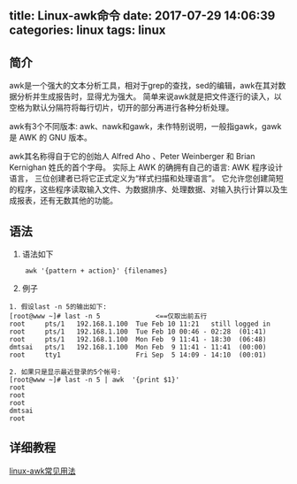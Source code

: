 title: Linux-awk命令
date: 2017-07-29 14:06:39
categories: linux
tags: linux
---

## 简介
awk是一个强大的文本分析工具，相对于grep的查找，sed的编辑，awk在其对数据分析并生成报告时，显得尤为强大。
简单来说awk就是把文件逐行的读入，以空格为默认分隔符将每行切片，切开的部分再进行各种分析处理。

awk有3个不同版本: awk、nawk和gawk，未作特别说明，一般指gawk，gawk 是 AWK 的 GNU 版本。

awk其名称得自于它的创始人 Alfred Aho 、Peter Weinberger 和 Brian Kernighan 姓氏的首个字母。
实际上 AWK 的确拥有自己的语言: AWK 程序设计语言， 三位创建者已将它正式定义为“样式扫描和处理语言”。
它允许您创建简短的程序，这些程序读取输入文件、为数据排序、处理数据、对输入执行计算以及生成报表，还有无数其他的功能。

## 语法

1. 语法如下
```
    awk '{pattern + action}' {filenames}
```

<!--more-->

2. 例子
```
1. 假设last -n 5的输出如下:
[root@www ~]# last -n 5              <==仅取出前五行
root     pts/1   192.168.1.100  Tue Feb 10 11:21   still logged in
root     pts/1   192.168.1.100  Tue Feb 10 00:46 - 02:28  (01:41)
root     pts/1   192.168.1.100  Mon Feb  9 11:41 - 18:30  (06:48)
dmtsai   pts/1   192.168.1.100  Mon Feb  9 11:41 - 11:41  (00:00)
root     tty1                   Fri Sep  5 14:09 - 14:10  (00:01)

2. 如果只是显示最近登录的5个帐号:
[root@www ~]# last -n 5 | awk  '{print $1}'
root
root
root
dmtsai
root
```

## 详细教程

[linux-awk常见用法](http://www.cnblogs.com/ggjucheng/archive/2013/01/13/2858470.html)

